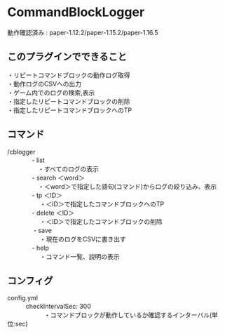 # CommandBlockLogger  
動作確認済み : paper-1.12.2/paper-1.15.2/paper-1.16.5  
  
## このプラグインでできること  
・リピートコマンドブロックの動作ログ取得  
・動作ログのCSVへの出力  
・ゲーム内でのログの検索,表示  
・指定したリピートコマンドブロックの削除  
・指定したリピートコマンドブロックへのTP  
  
## コマンド  
/cblogger  
        　　　　- list  
          　　　　　・すべてのログの表示  
        　　　　- search ＜word＞  
          　　　　　・＜word＞で指定した語句(コマンド)からログの絞り込み、表示  
        　　　　- tp ＜ID＞  
         　　　 　　・＜ID＞で指定したコマンドブロックへのTP  
        　　　　- delete ＜ID＞  
         　　　 　　・＜ID＞で指定したコマンドブロックの削除  
       　　　　 - save  
         　　　 　　・現在のログをCSVに書き出す  
        　　　　- help   
         　　　 　　・コマンド一覧、説明の表示  
  
## コンフィグ
config.yml  
　　　checkIntervalSec: 300  
　　　　　　・コマンドブロックが動作しているか確認するインターバル(単位:sec)
